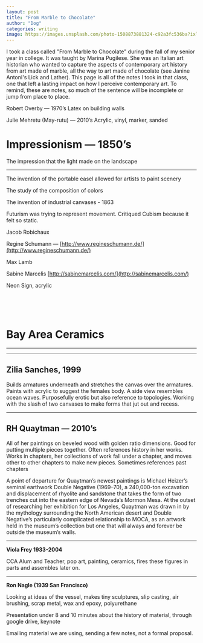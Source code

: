 ```yaml
---
layout: post
title: "From Marble to Chocolate"
author: "Dog"
categories: writing
image: https://images.unsplash.com/photo-1508873881324-c92a3fc536ba?ixlib=rb-0.3.5&ixid=eyJhcHBfaWQiOjEyMDd9&s=4dd64b8d9512bfc407a50e74baab0e48&auto=format&fit=crop&w=2250&q=80
---
```


I took a class called "From Marble to Chocolate" during the fall of my senior year in college. It was taught by Marina Pugilese. She was an Italian art historian who wanted to capture the aspects of contemporary art history from art made of marble, all the way to art made of chocolate (see Janine Antoni's Lick and Lather). This page is all of the notes I took in that class, one that left a lasting impact on how I perceive contemporary art. To remind, these are notes, so much of the sentence will be incomplete or jump from place to place.

Robert Overby — 1970’s Latex on building walls


Julie Mehretu (May-rutu) — 2010’s Acrylic, vinyl, marker, sanded
[](https://www.mariangoodman.com/sites/default/files/work/image/03_14347Mehretu.jpg)

# **Impressionism — 1850’s**

The impression that the light made on the landscape

___________________________________________________________________________________

The invention of the portable easel allowed for artists to paint scenery

The study of the composition of colors

The invention of industrial canvases - 1863

Futurism was trying to represent movement. Critiqued Cubism because it felt so static.

Jacob Robichaux

Regine Schumann — [http://www.regineschumann.de/](http://www.regineschumann.de/)

Max Lamb

Sabine Marcelis [http://sabinemarcelis.com/](http://sabinemarcelis.com/)

Neon Sign, acrylic

<br><br><br>


# **Bay Area Ceramics**

___________________________________________________________________________________

---

## Zilia Sanches, 1999

[](https://www.notion.so/90ab8f391f4348a083702138ca416595#53cb4150b0cf46ceaaaed250349e7f65)

Builds armatures underneath and stretches the canvas over the armatures. Paints with acrylic to suggest the females body. A side view resembles ocean waves. Purposefully erotic but also reference to topologies. Working with the slash of two canvases to make forms that jut out and recess.

---

## **RH Quaytman — 2010’s**

[](https://www.notion.so/90ab8f391f4348a083702138ca416595#ac1a276f66a147789d19ff4b0388ef94)

All of her paintings on beveled wood with golden ratio dimensions. Good for putting multiple pieces together. Often references history in her works. Works in chapters, her collections of work fall under a chapter, and moves other to other chapters to make new pieces. Sometimes references past chapters

A point of departure for Quaytman’s newest paintings is Michael Heizer’s seminal earthwork Double Negative (1969–70), a 240,000-ton excavation and displacement of rhyolite and sandstone that takes the form of two trenches cut into the eastern edge of Nevada’s Mormon Mesa. At the outset of researching her exhibition for Los Angeles, Quaytman was drawn in by the mythology surrounding the North American desert and Double Negative’s particularly complicated relationship to MOCA, as an artwork held in the museum’s collection but one that will always and forever be outside the museum’s walls.

[](https://www.notion.so/90ab8f391f4348a083702138ca416595#ade9150e860e46229510c9faf7fa0cf8)

[](https://www.notion.so/90ab8f391f4348a083702138ca416595#7f1cf6ecb2c7427d8c7e39f3e15c1c91)

---

**Viola Frey 1933-2004**

CCA Alum and Teacher, pop art, painting, ceramics, fires these figures in parts and assembles later on.

[](https://www.notion.so/90ab8f391f4348a083702138ca416595#7d8d5021b74346df8d5742f4ce5b1a96)

---

**Ron Nagle (1939 San Francisco)**

[](https://www.notion.so/90ab8f391f4348a083702138ca416595#bea2ca1ab9f440bb982f86f68c91e5db)

[](https://www.notion.so/90ab8f391f4348a083702138ca416595#be3e292ed8424734b315134d1ea89948)

Looking at ideas of the vessel, makes tiny sculptures, slip casting, air brushing, scrap metal, wax and epoxy, polyurethane

Presentation under 8 and 10 minutes about the history of material, through google drive, keynote

Emailing material we are using, sending a few notes, not a formal proposal.
